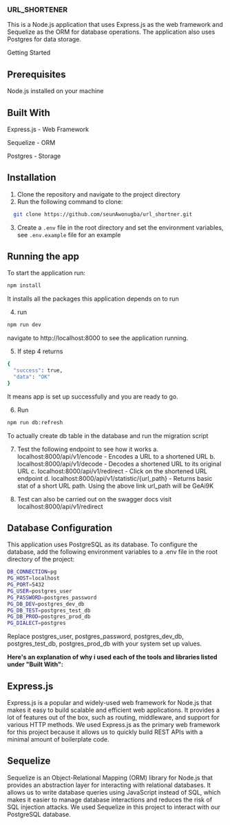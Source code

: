 ### URL_SHORTENER

This is a Node.js application that uses Express.js as the web framework and Sequelize as the ORM for database operations. The application also uses Postgres for data storage.

Getting Started

## Prerequisites

Node.js installed on your machine

## Built With

Express.js - Web Framework

Sequelize - ORM

Postgres - Storage

## Installation

1. Clone the repository and navigate to the project directory
2. Run the following command to clone:

```bash
  git clone https://github.com/seunAwonugba/url_shortner.git
```

3. Create a `.env` file in the root directory and set the environment variables, see `.env.example` file for an example

## Running the app

To start the application run:

```bash
npm install
```

It installs all the packages this application depends on to run

4. run

```bash
npm run dev
```

navigate to http://localhost:8000 to see the application running.

5. If step 4 returns

```bash
{
  "success": true,
  "data": "OK"
}
```

It means app is set up successfully and you are ready to go.

6. Run

```bash
npm run db:refresh
```

To actually create db table in the database and run the migration script

7. Test the following endpoint to see how it works
   a. localhost:8000/api/v1/encode - Encodes a URL to a shortened URL
   b. localhost:8000/api/v1/decode - Decodes a shortened URL to its original URL
   c. localhost:8000/api/v1/redirect - Click on the shortened URL endpoint
   d. localhost:8000/api/v1/statistic/{url_path} - Returns basic stat of a short URL path. Using the above link url_path will be GeAi9K

8. Test can also be carried out on the swagger docs visit localhost:8000/api/v1/redirect

## Database Configuration

This application uses PostgreSQL as its database. To configure the database, add the following environment variables to a .env file in the root directory of the project:

```bash
DB_CONNECTION=pg
PG_HOST=localhost
PG_PORT=5432
PG_USER=postgres_user
PG_PASSWORD=postgres_password
PG_DB_DEV=postgres_dev_db
PG_DB_TEST=postgres_test_db
PG_DB_PROD=postgres_prod_db
PG_DIALECT=postgres
```

Replace postgres_user, postgres_password, postgres_dev_db, postgres_test_db, postgres_prod_db with your system set up values.

**Here's an explanation of why i used each of the tools and libraries listed under "Built With":**

## Express.js

Express.js is a popular and widely-used web framework for Node.js that makes it easy to build scalable and efficient web applications. It provides a lot of features out of the box, such as routing, middleware, and support for various HTTP methods. We used Express.js as the primary web framework for this project because it allows us to quickly build REST APIs with a minimal amount of boilerplate code.

## Sequelize

Sequelize is an Object-Relational Mapping (ORM) library for Node.js that provides an abstraction layer for interacting with relational databases. It allows us to write database queries using JavaScript instead of SQL, which makes it easier to manage database interactions and reduces the risk of SQL injection attacks. We used Sequelize in this project to interact with our PostgreSQL database.
